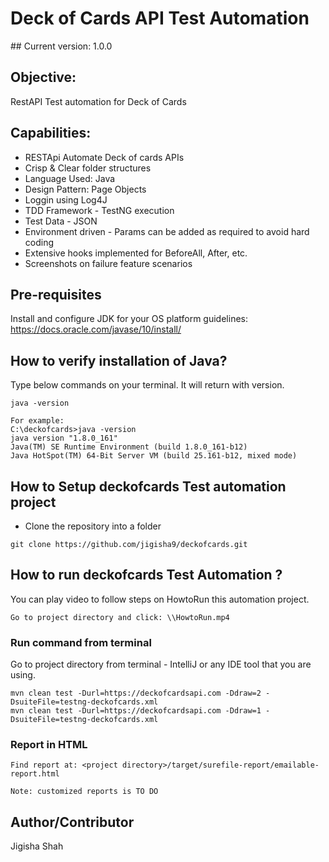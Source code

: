 <h1>Deck of Cards API Test Automation</h1>
## Current version:
    1.0.0
    
## Objective:
RestAPI Test automation for Deck of Cards

## Capabilities:
* RESTApi Automate Deck of cards APIs
* Crisp & Clear folder structures
* Language Used: Java
* Design Pattern: Page Objects
* Loggin using Log4J
* TDD Framework - TestNG execution
* Test Data - JSON
* Environment driven - Params can be added as required to avoid hard coding
* Extensive hooks implemented for BeforeAll, After, etc.
* Screenshots on failure feature scenarios


## Pre-requisites

Install and configure JDK for your OS platform guidelines: https://docs.oracle.com/javase/10/install/

## How to verify installation of Java?

Type below commands on your terminal. It will return with version.
   ``` 
   java -version
       
  For example:
   C:\deckofcards>java -version
   java version "1.8.0_161"
   Java(TM) SE Runtime Environment (build 1.8.0_161-b12)
   Java HotSpot(TM) 64-Bit Server VM (build 25.161-b12, mixed mode)

 ```  
 
## How to Setup deckofcards Test automation project

* Clone the repository into a folder

```
git clone https://github.com/jigisha9/deckofcards.git
``` 


## How to run deckofcards Test Automation ?
You can play video to follow steps on HowtoRun this automation project.
```
Go to project directory and click: \\HowtoRun.mp4
```

### Run command from terminal 
Go to project directory from terminal - IntelliJ or any IDE tool that you are using.

```
mvn clean test -Durl=https://deckofcardsapi.com -Ddraw=2 -DsuiteFile=testng-deckofcards.xml 
mvn clean test -Durl=https://deckofcardsapi.com -Ddraw=1 -DsuiteFile=testng-deckofcards.xml 
```


### Report in HTML 

```
Find report at: <project directory>/target/surefile-report/emailable-report.html

Note: customized reports is TO DO
```  

## Author/Contributor
 
Jigisha Shah 



